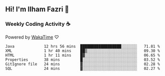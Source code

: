 ## Hi! I'm Ilham Fazri 👋

### Weekly Coding Activity ☕
Powered by [WakaTime](https://wakatime.com/) ♡
<!--START_SECTION:waka-->

```text
Java             12 hrs 56 mins  ██████████████████░░░░░░░   71.81 %
XML              1 hr 40 mins    ██▒░░░░░░░░░░░░░░░░░░░░░░   09.30 %
HTML             1 hr 11 mins    █▓░░░░░░░░░░░░░░░░░░░░░░░   06.65 %
Properties       38 mins         █░░░░░░░░░░░░░░░░░░░░░░░░   03.52 %
GitIgnore file   24 mins         ▓░░░░░░░░░░░░░░░░░░░░░░░░   02.28 %
SQL              24 mins         ▓░░░░░░░░░░░░░░░░░░░░░░░░   02.27 %
```

<!--END_SECTION:waka-->
